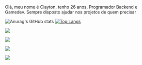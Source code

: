 Olá, meu nome é Clayton, tenho 26 anos, Programador Backend e Gamedev. Sempre disposto ajudar nos projetos de quem precisar

![Anurag's GitHub stats](https://github-readme-stats.vercel.app/api?username=Claytonzac&show_icons=true&theme=radical)
[![Top Langs](https://github-readme-stats.vercel.app/api/top-langs/?username=Claytonzac&layout=compact&theme=radical)](https://github.com/anuraghazra/github-readme-stats)

<div> 
  <a href="https://www.youtube.com/@claytuzac" target="_blank"><img src="https://img.shields.io/badge/Youtube-%23c4302b" target="blank"></a>
  
  <a href="https://www.instagram.com/claytuzac/" target="_blank"><img src="https://img.shields.io/badge/Instagram-%23C13584" target="_blank"></a>
  
  <a href="https://kick.com/claytuzac" target="_blank"><img src="https://img.shields.io/badge/Kick-white%3Flogo%3Dkick%26logoColor%3Dgreen" target="_blank"></a> 
  
  <a href="www.linkedin.com/in/claytonzac" target="_blank"><img src="https://img.shields.io/badge/Linkedin-0e76a8" target="_blank"></a> 
 
</div>

